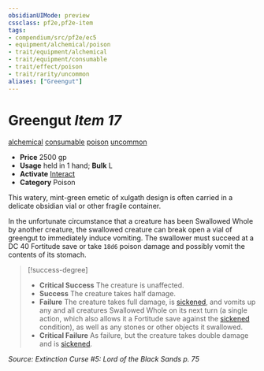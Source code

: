 ```yaml
---
obsidianUIMode: preview
cssclass: pf2e,pf2e-item
tags:
- compendium/src/pf2e/ec5
- equipment/alchemical/poison
- trait/equipment/alchemical
- trait/equipment/consumable
- trait/effect/poison
- trait/rarity/uncommon
aliases: ["Greengut"]
---
```

# Greengut *Item 17*  
[alchemical](alchemical.md)  [consumable](consumable.md)  [poison](rules/traits/poison.md)  [uncommon](uncommon.md)  

- **Price** 2500 gp
- **Usage** held in 1 hand; **Bulk** L
- **Activate** [Interact](interact.md)
- **Category** Poison

This watery, mint-green emetic of xulgath design is often carried in a delicate obsidian vial or other fragile container.

In the unfortunate circumstance that a creature has been Swallowed Whole by another creature, the swallowed creature can break open a vial of greengut to immediately induce vomiting. The swallower must succeed at a DC 40 Fortitude save or take `18d6` poison damage and possibly vomit the contents of its stomach.

> [!success-degree] 
> - **Critical Success** The creature is unaffected.
> - **Success** The creature takes half damage.
> - **Failure** The creature takes full damage, is [sickened](conditions.md#Sickened), and vomits up any and all creatures Swallowed Whole on its next turn (a single action, which also allows it a Fortitude save against the [sickened](conditions.md#Sickened) condition), as well as any stones or other objects it swallowed.
> - **Critical Failure** As failure, but the creature takes double damage and is [sickened](conditions.md#Sickened).

*Source: Extinction Curse #5: Lord of the Black Sands p. 75*